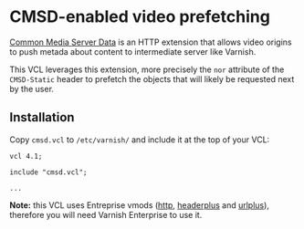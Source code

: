 # CMSD-enabled video prefetching

[Common Media Server Data](https://shop.cta.tech/products/web-application-video-ecosystem-common-media-server-data-cta-5006) is an HTTP extension that allows video origins to push metada about content to intermediate server like Varnish.

This VCL leverages this extension, more precisely the `nor` attribute of the `CMSD-Static` header to prefetch the objects that will likely be requested next by the user.

## Installation

Copy `cmsd.vcl` to `/etc/varnish/` and include it at the top of your VCL:

```
vcl 4.1;

include "cmsd.vcl";

...
```

**Note:** this VCL uses Entreprise vmods ([http](https://docs.varnish-software.com/varnish-enterprise/vmods/http/), [headerplus](https://docs.varnish-software.com/varnish-enterprise/vmods/headerplus/) and [urlplus](https://docs.varnish-software.com/varnish-enterprise/vmods/urlplus/)), therefore you will need Varnish Enterprise to use it.
